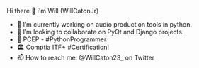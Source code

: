 Hi there 👋 i'm Will (WillCatonJr)

- 🎨 I’m currently working on audio production tools in python.
- 👯 I’m looking to collaborate on PyQt and Django projects.
- 🥂 PCEP - #PythonProgrammer
- 🏛 Comptia ITF+ #Certification!
- 📫 How to reach me: @WillCaton23_ on Twitter 

